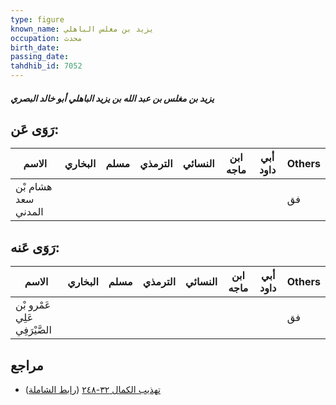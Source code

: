 ```yaml
---
type: figure
known_name: يزيد بن مغلس الباهلي
occupation: محدث
birth_date:
passing_date:
tahdhib_id: 7052
---
```

##### يزيد بن مغلس بن عبد الله بن يزيد الباهلي أبو خالد البصري

## رَوَى عَن:
| الاسم               | البخاري | مسلم | الترمذي | النسائي | ابن ماجه | أبي داود | Others |
| ------------------- | ------- | ---- | ------- | ------- | -------- | -------- | ------ |
| هشام بْن سعد المدني |         |      |         |         |          |          | فق     |
## رَوَى عَنه:
| الاسم                         | البخاري | مسلم | الترمذي | النسائي | ابن ماجه | أبي داود | Others |
| ----------------------------- | ------- | ---- | ------- | ------- | -------- | -------- | ------ |
| عَمْرو بْن عَلِي الصَّيْرَفِي |         |      |         |         |          |          | فق     |
## مراجع
- [تهذيب الكمال ٣٢-٢٤٨](obsidian://open?vault=Tahdhib-al-Kamal&file=Figures/٧٠٥٢-يزيد%20بن%20مغلس%20بن%20عبد%20الله%20بن%20يزيد%20الباهلي%20أبو%20خالد%20البصري) ([رابط الشاملة](https://shamela.ws/book/3722/17362))